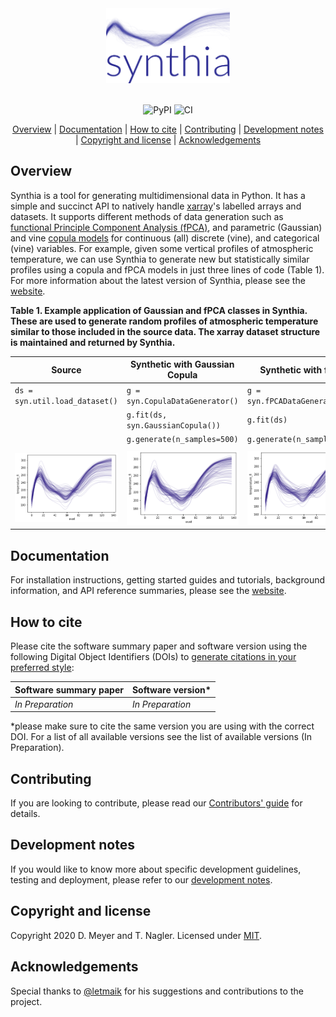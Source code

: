 <div align="center">
  <img src="assets/img/logo.png" alt="synthia" height="120"><br><br>

  ![PyPI](https://img.shields.io/pypi/v/synthia) ![CI](https://github.com/dmey/synthia/workflows/CI/badge.svg)

  [Overview](#overview) | [Documentation](#documentation) | [How to cite](#how-to-cite) | [Contributing](#contributing) | [Development notes](#development-notes) | [Copyright and license](#copyright-and-license) | [Acknowledgements](#acknowledgements)
</div>

## Overview

Synthia is a tool for generating multidimensional data in Python. It has a simple and succinct API to natively handle [xarray](https://xarray.pydata.org)'s labelled arrays and datasets. It supports different methods of data generation such as [functional Principle Component Analysis (fPCA)](https://dmey.github.io/synthia/fpca.html), and parametric (Gaussian) and vine [copula models](https://dmey.github.io/synthia/copula.html) for continuous (all) discrete (vine), and categorical (vine) variables. For example, given some vertical profiles of atmospheric temperature, we can use Synthia to generate new but statistically similar profiles using a copula and fPCA models in just three lines of code (Table 1). For more information about the latest version of Synthia, please see the [website](https://dmey.github.io/synthia).

**Table 1. Example application of Gaussian and fPCA classes in Synthia. These are used to generate random profiles of atmospheric temperature similar to those included in the source data. The xarray dataset structure is maintained and returned by Synthia.**

| Source                                   | Synthetic with Gaussian Copula                     | Synthetic with fPCA                            |
| ---------------------------------------- | -------------------------------------------------- | ---------------------------------------------- |
| `ds = syn.util.load_dataset()`           | `g = syn.CopulaDataGenerator()`                    | `g = syn.fPCADataGenerator()`                  |
|                                          | `g.fit(ds, syn.GaussianCopula())`                  | `g.fit(ds)`                                    |
|                                          | `g.generate(n_samples=500)`                        | `g.generate(n_samples=500)`                    |
|                                          |                                                    |                                                |
| ![dd](./assets/img/temperature_true.png) | ![dd](./assets/img/temperature_synth_gaussian.png) | ![dd](./assets/img/temperature_synth_fPCA.png) |


## Documentation

For installation instructions, getting started guides and tutorials, background information, and API reference summaries, please see the [website](https://dmey.github.io/synthia).


## How to cite

Please cite the software summary paper and software version using the following Digital Object Identifiers (DOIs) to [generate citations in your preferred style](https://citation.crosscite.org/):

| Software summary paper | Software version* |
| ---------------------- | ----------------- |
| *In Preparation*       | *In Preparation*  |

*please make sure to cite the same version you are using with the correct DOI. For a list of all available versions see the list of available versions (In Preparation).


## Contributing

If you are looking to contribute, please read our [Contributors' guide](CONTRIBUTING.md) for details.


## Development notes

If you would like to know more about specific development guidelines, testing and deployment, please refer to our [development notes](DEVELOP.md).


## Copyright and license

Copyright 2020 D. Meyer and T. Nagler. Licensed under [MIT](LICENSE.txt).


## Acknowledgements

Special thanks to [@letmaik](https://github.com/letmaik) for his suggestions and contributions to the project.
